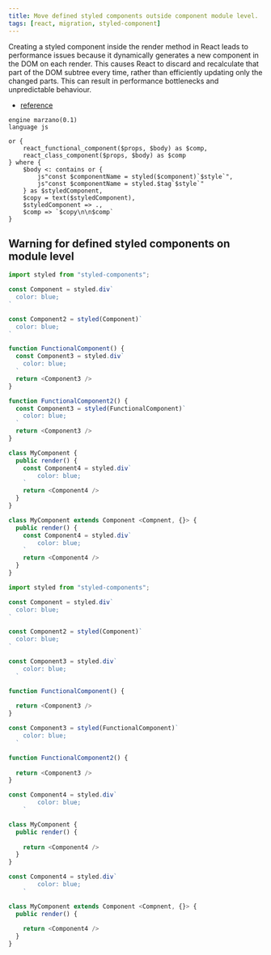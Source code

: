 ```yaml
---
title: Move defined styled components outside component module level.
tags: [react, migration, styled-component]
---
```


Creating a styled component inside the render method in React leads to performance issues because it dynamically generates a new component in the DOM on each render. This causes React to discard and recalculate that part of the DOM subtree every time, rather than efficiently updating only the changed parts. This can result in performance bottlenecks and unpredictable behaviour.

- [reference](https://styled-components.com/docs/faqs#why-should-i-avoid-declaring-styled-components-in-the-render-method)


```grit
engine marzano(0.1)
language js

or {
	react_functional_component($props, $body) as $comp,
	react_class_component($props, $body) as $comp
} where {
	$body <: contains or {
		js"const $componentName = styled($component)`$style`",
		js"const $componentName = styled.$tag`$style`"
	} as $styledComponent,
	$copy = text($styledComponent),
	$styledComponent => .,
	$comp => `$copy\n\n$comp`
}
```

## Warning for defined styled components on module level

```javascript
import styled from "styled-components";

const Component = styled.div`
  color: blue;
`

const Component2 = styled(Component)`
  color: blue;
`

function FunctionalComponent() {
  const Component3 = styled.div`
    color: blue;
  `
  return <Component3 />
}

function FunctionalComponent2() {
  const Component3 = styled(FunctionalComponent)`
    color: blue;
  `
  return <Component3 />
}

class MyComponent {
  public render() {
    const Component4 = styled.div`
        color: blue;
    `
    return <Component4 />
  }
}

class MyComponent extends Component <Compnent, {}> {
  public render() {
    const Component4 = styled.div`
        color: blue;
    `
    return <Component4 />
  }
}
```

```javascript
import styled from "styled-components";

const Component = styled.div`
  color: blue;
`

const Component2 = styled(Component)`
  color: blue;
`

const Component3 = styled.div`
    color: blue;
  `

function FunctionalComponent() {
  
  return <Component3 />
}

const Component3 = styled(FunctionalComponent)`
    color: blue;
  `

function FunctionalComponent2() {
  
  return <Component3 />
}

const Component4 = styled.div`
        color: blue;
    `

class MyComponent {
  public render() {
    
    return <Component4 />
  }
}

const Component4 = styled.div`
        color: blue;
    `

class MyComponent extends Component <Compnent, {}> {
  public render() {
    
    return <Component4 />
  }
}
```
